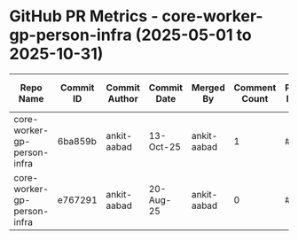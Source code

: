 # GitHub PR Metrics - core-worker-gp-person-infra (2025-05-01 to 2025-10-31)

| Repo Name | Commit ID | Commit Author | Commit Date | Merged By | Comment Count | PR ID | PR Creation Date | PR Merged Date | Jira ID/First 3 Words |
|-----------|-----------|---------------|-------------|-----------|---------------|-------|------------------|----------------|----------------------|
| core-worker-gp-person-infra | 6ba859b | ankit-aabad | 13-Oct-25 | ankit-aabad | 1 | #2 | 02-Sep-25 | 13-Oct-25 | NOVACORE-20382 |
| core-worker-gp-person-infra | e767291 | ankit-aabad | 20-Aug-25 | ankit-aabad | 0 | #1 | 19-Aug-25 | 20-Aug-25 | NOVACORE-19686 |
